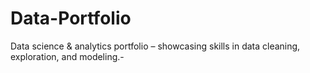# Data-Portfolio
Data science &amp; analytics portfolio – showcasing skills in data cleaning, exploration, and modeling.-
